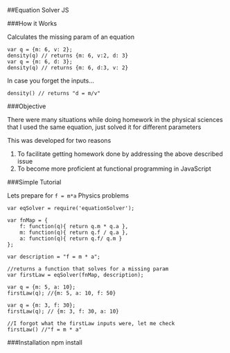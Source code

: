 ##Equation Solver JS

###How it Works

Calculates the missing param of an equation

	var q = {m: 6, v: 2};
	density(q) // returns {m: 6, v:2, d: 3}
	var q = {m: 6, d: 3};
	density(q) // returns {m: 6, d:3, v: 2}
	
In case you forget the inputs...

	density() // returns "d = m/v"

###Objective

There were many situations while doing homework in the physical sciences that I used the same equation, just solved it for different parameters  

This was developed for two reasons

1. To facilitate getting homework done by addressing the above described issue
2. To become more proficient at functional programming in JavaScript

###Simple Tutorial

Lets prepare for `f = m*a` Physics problems

	var eqSolver = require('equationSolver');
	
	var fnMap = {
		f: function(q){ return q.m * q.a },
		m: function(q){ return q.f / q.a },
		a: function(q){ return q.f/ q.m }
	};
	
	var description = "f = m * a";
	
	//returns a function that solves for a missing param
	var firstLaw = eqSolver(fnMap, description);
	
	var q = {m: 5, a: 10};
	firstLaw(q); //{m: 5, a: 10, f: 50}
	
	var q = {m: 3, f: 30};
	firstLaw(q); // {m: 3, f: 30, a: 10}
	
	//I forgot what the firstLaw inputs were, let me check
	firstLaw() //"f = m * a"

###Installation
	npm install 
